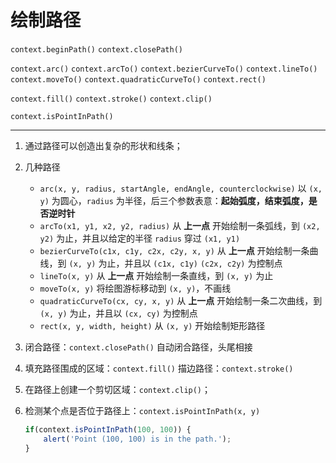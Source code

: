 # 绘制路径
`context.beginPath()` `context.closePath()`

`context.arc()` `context.arcTo()` `context.bezierCurveTo()` `context.lineTo()` `context.moveTo()` `context.quadraticCurveTo()` `context.rect()`

`context.fill()` `context.stroke()` `context.clip()`

`context.isPointInPath()`

---
1. 通过路径可以创造出复杂的形状和线条；

2. 几种路径
    * `arc(x, y, radius, startAngle, endAngle, counterclockwise)`
        以 `(x, y)` 为圆心，`radius` 为半径，后三个参数表意：**起始弧度，结束弧度，是否逆时针**
    * `arcTo(x1, y1, x2, y2, radius)`
        从 **上一点** 开始绘制一条弧线，到 `(x2, y2)` 为止，并且以给定的半径 `radius` 穿过 `(x1, y1)`
    * `bezierCurveTo(c1x, c1y, c2x, c2y, x, y)`
        从 **上一点** 开始绘制一条曲线，到 `(x, y)` 为止，并且以 `(c1x, c1y)` `(c2x, c2y)` 为控制点
    * `lineTo(x, y)`
        从 **上一点** 开始绘制一条直线，到 `(x, y)` 为止
    * `moveTo(x, y)`
        将绘图游标移动到 `(x, y)`，不画线
    * `quadraticCurveTo(cx, cy, x, y)`
        从 **上一点** 开始绘制一条二次曲线，到 `(x, y)` 为止，并且以 `(cx, cy)` 为控制点
    * `rect(x, y, width, height)`
        从 `(x, y)` 开始绘制矩形路径

3. 闭合路径：`context.closePath()`
    自动闭合路径，头尾相接

4. 填充路径围成的区域：`context.fill()`
    描边路径：`context.stroke()`

5. 在路径上创建一个剪切区域：`context.clip()`；

6. 检测某个点是否位于路径上：`context.isPointInPath(x, y)`
    ```javascript
    if(context.isPointInPath(100, 100)) {
        alert('Point (100, 100) is in the path.');
    }
    ```
